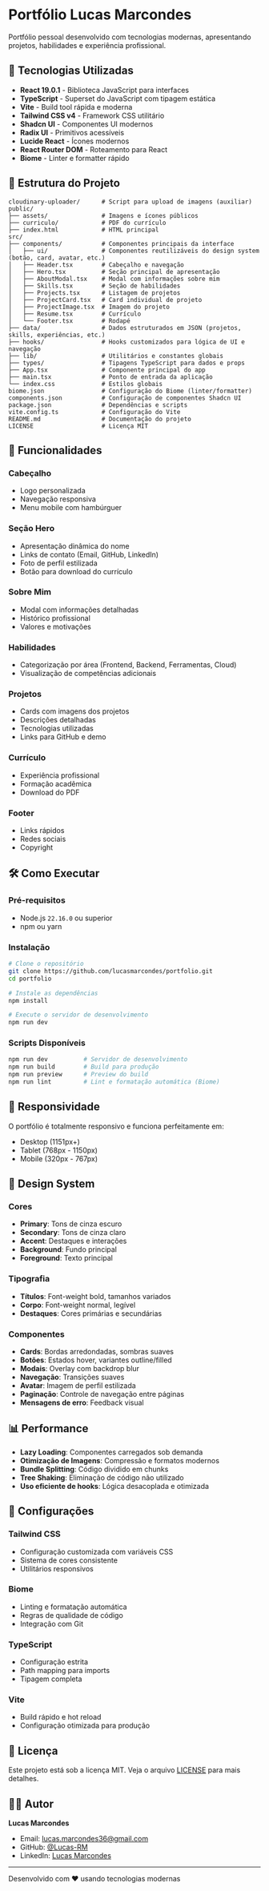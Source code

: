 # Portfólio Lucas Marcondes

Portfólio pessoal desenvolvido com tecnologias modernas, apresentando projetos, habilidades e experiência profissional.

## 🚀 Tecnologias Utilizadas

- **React 19.0.1** - Biblioteca JavaScript para interfaces
- **TypeScript** - Superset do JavaScript com tipagem estática
- **Vite** - Build tool rápida e moderna
- **Tailwind CSS v4** - Framework CSS utilitário
- **Shadcn UI** - Componentes UI modernos
- **Radix UI** - Primitivos acessíveis
- **Lucide React** - Ícones modernos
- **React Router DOM** - Roteamento para React
- **Biome** - Linter e formatter rápido

## 📁 Estrutura do Projeto

```
cloudinary-uploader/      # Script para upload de imagens (auxiliar)
public/
├── assets/               # Imagens e ícones públicos
├── curriculo/            # PDF do currículo
├── index.html            # HTML principal
src/
├── components/           # Componentes principais da interface
│   ├── ui/               # Componentes reutilizáveis do design system (botão, card, avatar, etc.)
│   ├── Header.tsx        # Cabeçalho e navegação
│   ├── Hero.tsx          # Seção principal de apresentação
│   ├── AboutModal.tsx    # Modal com informações sobre mim
│   ├── Skills.tsx        # Seção de habilidades
│   ├── Projects.tsx      # Listagem de projetos
│   ├── ProjectCard.tsx   # Card individual de projeto
│   ├── ProjectImage.tsx  # Imagem do projeto
│   ├── Resume.tsx        # Currículo
│   └── Footer.tsx        # Rodapé
├── data/                 # Dados estruturados em JSON (projetos, skills, experiências, etc.)
├── hooks/                # Hooks customizados para lógica de UI e navegação
├── lib/                  # Utilitários e constantes globais
├── types/                # Tipagens TypeScript para dados e props
├── App.tsx               # Componente principal do app
├── main.tsx              # Ponto de entrada da aplicação
└── index.css             # Estilos globais
biome.json                # Configuração do Biome (linter/formatter)
components.json           # Configuração de componentes Shadcn UI
package.json              # Dependências e scripts
vite.config.ts            # Configuração do Vite
README.md                 # Documentação do projeto
LICENSE                   # Licença MIT
```

## 🎯 Funcionalidades

### Cabeçalho
- Logo personalizada
- Navegação responsiva
- Menu mobile com hambúrguer

### Seção Hero
- Apresentação dinâmica do nome
- Links de contato (Email, GitHub, LinkedIn)
- Foto de perfil estilizada
- Botão para download do currículo

### Sobre Mim
- Modal com informações detalhadas
- Histórico profissional
- Valores e motivações

### Habilidades
- Categorização por área (Frontend, Backend, Ferramentas, Cloud)
- Visualização de competências adicionais

### Projetos
- Cards com imagens dos projetos
- Descrições detalhadas
- Tecnologias utilizadas
- Links para GitHub e demo

### Currículo
- Experiência profissional
- Formação acadêmica
- Download do PDF

### Footer
- Links rápidos
- Redes sociais
- Copyright

## 🛠️ Como Executar

### Pré-requisitos
- Node.js `22.16.0` ou superior
- npm ou yarn

### Instalação
```bash
# Clone o repositório
git clone https://github.com/lucasmarcondes/portfolio.git
cd portfolio

# Instale as dependências
npm install

# Execute o servidor de desenvolvimento
npm run dev
```

### Scripts Disponíveis
```bash
npm run dev          # Servidor de desenvolvimento
npm run build        # Build para produção
npm run preview      # Preview do build
npm run lint         # Lint e formatação automática (Biome)
```

## 📱 Responsividade

O portfólio é totalmente responsivo e funciona perfeitamente em:
- Desktop (1151px+)
- Tablet (768px - 1150px)
- Mobile (320px - 767px)

## 🎨 Design System

### Cores
- **Primary**: Tons de cinza escuro
- **Secondary**: Tons de cinza claro
- **Accent**: Destaques e interações
- **Background**: Fundo principal
- **Foreground**: Texto principal

### Tipografia
- **Títulos**: Font-weight bold, tamanhos variados
- **Corpo**: Font-weight normal, legível
- **Destaques**: Cores primárias e secundárias

### Componentes
- **Cards**: Bordas arredondadas, sombras suaves
- **Botões**: Estados hover, variantes outline/filled
- **Modais**: Overlay com backdrop blur
- **Navegação**: Transições suaves
- **Avatar**: Imagem de perfil estilizada
- **Paginação**: Controle de navegação entre páginas
- **Mensagens de erro**: Feedback visual

## 📊 Performance

- **Lazy Loading**: Componentes carregados sob demanda
- **Otimização de Imagens**: Compressão e formatos modernos
- **Bundle Splitting**: Código dividido em chunks
- **Tree Shaking**: Eliminação de código não utilizado
- **Uso eficiente de hooks**: Lógica desacoplada e otimizada

## 🔧 Configurações

### Tailwind CSS
- Configuração customizada com variáveis CSS
- Sistema de cores consistente
- Utilitários responsivos

### Biome
- Linting e formatação automática
- Regras de qualidade de código
- Integração com Git

### TypeScript
- Configuração estrita
- Path mapping para imports
- Tipagem completa

### Vite
- Build rápido e hot reload
- Configuração otimizada para produção 

## 📝 Licença

Este projeto está sob a licença MIT. Veja o arquivo [LICENSE](LICENSE) 
para mais detalhes.

## 👨‍💻 Autor

**Lucas Marcondes**
- Email: lucas.marcondes36@gmail.com
- GitHub: [@Lucas-RM](https://github.com/Lucas-RM)
- LinkedIn: [Lucas Marcondes](https://www.linkedin.com/in/lucas-marcondes01)

---

Desenvolvido com ❤️ usando tecnologias modernas 